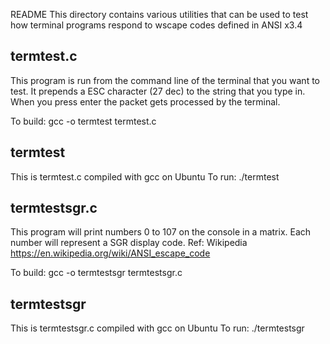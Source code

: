 README
This directory contains various utilities that can be used to test how terminal programs
respond to wscape codes defined in ANSI x3.4

termtest.c
-----------
This program is run from the command line of the terminal that you want to test.
It prepends a ESC character (27 dec) to the string that you type in.
When you press enter the packet gets processed by the terminal.

To build:
gcc -o termtest termtest.c

termtest
---------
This is termtest.c compiled with gcc on Ubuntu
To run:
./termtest

termtestsgr.c
--------------
This program will print numbers 0 to 107 on the console in a matrix.
Each number will represent a SGR display code.
Ref: Wikipedia
https://en.wikipedia.org/wiki/ANSI_escape_code

To build:
gcc -o termtestsgr termtestsgr.c

termtestsgr
------------
This is termtestsgr.c compiled with gcc on Ubuntu
To run:
./termtestsgr

